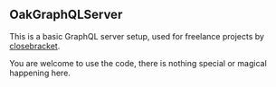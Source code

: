 ## OakGraphQLServer

This is a basic GraphQL server setup, used for freelance projects by [closebracket](https://github.com/closebracket). 

You are welcome to use the code, there is nothing special or magical happening here.

